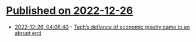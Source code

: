 # [Published on 2022-12-26](index.md)

* [2022-12-26, 04:06:40](https://news.ycombinator.com/item?id=34134473) - [Tech’s defiance of economic gravity came to an abrupt end](https://www.economist.com/business/2022/12/24/how-techs-defiance-of-economic-gravity-came-to-an-abrupt-end)
